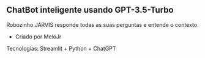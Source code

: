 ## ChatBot inteligente usando GPT-3.5-Turbo

Robozinho JARVIS responde todas as suas perguntas e entende o contexto. 

- Criado por MeloJr
  
Tecnologias: Streamlit + Python + ChatGPT

